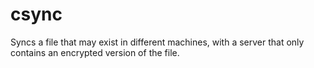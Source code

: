 # csync

Syncs a file that may exist in different machines, with a server that
only contains an encrypted version of the file.
